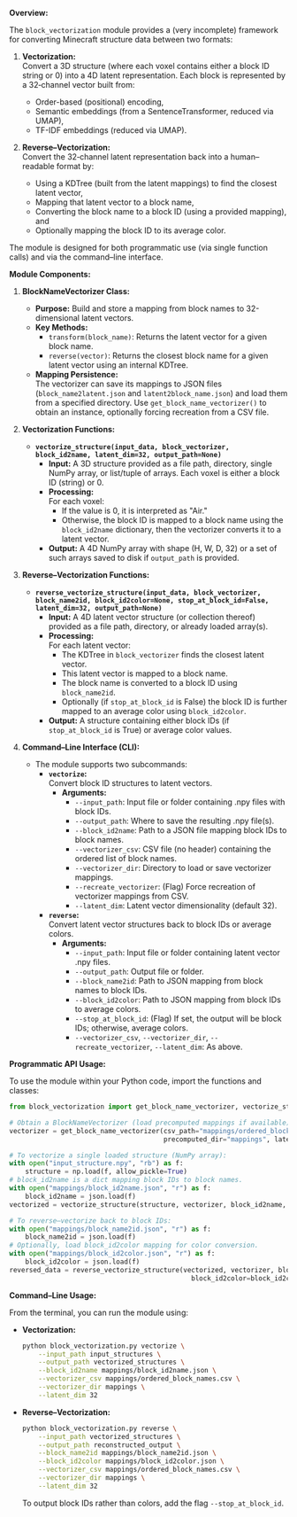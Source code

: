 **Overview:**

The `block_vectorization` module provides a (very incomplete) framework for converting Minecraft structure data between two formats:
1. **Vectorization:**  
   Convert a 3D structure (where each voxel contains either a block ID string or 0) into a 4D latent representation. Each block is represented by a 32‑channel vector built from:
   - Order-based (positional) encoding,
   - Semantic embeddings (from a SentenceTransformer, reduced via UMAP),
   - TF-IDF embeddings (reduced via UMAP).

2. **Reverse–Vectorization:**  
   Convert the 32‑channel latent representation back into a human–readable format by:
   - Using a KDTree (built from the latent mappings) to find the closest latent vector,
   - Mapping that latent vector to a block name,
   - Converting the block name to a block ID (using a provided mapping), and
   - Optionally mapping the block ID to its average color.

The module is designed for both programmatic use (via single function calls) and via the command–line interface.

**Module Components:**

1. **BlockNameVectorizer Class:**  
   - **Purpose:** Build and store a mapping from block names to 32-dimensional latent vectors.
   - **Key Methods:**
     - `transform(block_name)`: Returns the latent vector for a given block name.
     - `reverse(vector)`: Returns the closest block name for a given latent vector using an internal KDTree.
   - **Mapping Persistence:**  
     The vectorizer can save its mappings to JSON files (`block_name2latent.json` and `latent2block_name.json`) and load them from a specified directory. Use `get_block_name_vectorizer()` to obtain an instance, optionally forcing recreation from a CSV file.

2. **Vectorization Functions:**
   - **`vectorize_structure(input_data, block_vectorizer, block_id2name, latent_dim=32, output_path=None)`**
     - **Input:** A 3D structure provided as a file path, directory, single NumPy array, or list/tuple of arrays. Each voxel is either a block ID (string) or 0.
     - **Processing:**  
       For each voxel:
         - If the value is 0, it is interpreted as "Air."
         - Otherwise, the block ID is mapped to a block name using the `block_id2name` dictionary, then the vectorizer converts it to a latent vector.
     - **Output:** A 4D NumPy array with shape (H, W, D, 32) or a set of such arrays saved to disk if `output_path` is provided.
     
3. **Reverse–Vectorization Functions:**
   - **`reverse_vectorize_structure(input_data, block_vectorizer, block_name2id, block_id2color=None, stop_at_block_id=False, latent_dim=32, output_path=None)`**
     - **Input:** A 4D latent vector structure (or collection thereof) provided as a file path, directory, or already loaded array(s).
     - **Processing:**  
       For each latent vector:
         - The KDTree in `block_vectorizer` finds the closest latent vector.
         - This latent vector is mapped to a block name.
         - The block name is converted to a block ID using `block_name2id`.
         - Optionally (if `stop_at_block_id` is False) the block ID is further mapped to an average color using `block_id2color`.
     - **Output:** A structure containing either block IDs (if `stop_at_block_id` is True) or average color values.
     
4. **Command–Line Interface (CLI):**
   - The module supports two subcommands:
     - **`vectorize`:**  
       Convert block ID structures to latent vectors.
       - **Arguments:**
         - `--input_path`: Input file or folder containing .npy files with block IDs.
         - `--output_path`: Where to save the resulting .npy file(s).
         - `--block_id2name`: Path to a JSON file mapping block IDs to block names.
         - `--vectorizer_csv`: CSV file (no header) containing the ordered list of block names.
         - `--vectorizer_dir`: Directory to load or save vectorizer mappings.
         - `--recreate_vectorizer`: (Flag) Force recreation of vectorizer mappings from CSV.
         - `--latent_dim`: Latent vector dimensionality (default 32).
     - **`reverse`:**  
       Convert latent vector structures back to block IDs or average colors.
       - **Arguments:**
         - `--input_path`: Input file or folder containing latent vector .npy files.
         - `--output_path`: Output file or folder.
         - `--block_name2id`: Path to JSON mapping from block names to block IDs.
         - `--block_id2color`: Path to JSON mapping from block IDs to average colors.
         - `--stop_at_block_id`: (Flag) If set, the output will be block IDs; otherwise, average colors.
         - `--vectorizer_csv`, `--vectorizer_dir`, `--recreate_vectorizer`, `--latent_dim`: As above.
         
**Programmatic API Usage:**

To use the module within your Python code, import the functions and classes:

```python
from block_vectorization import get_block_name_vectorizer, vectorize_structure, reverse_vectorize_structure

# Obtain a BlockNameVectorizer (load precomputed mappings if available)
vectorizer = get_block_name_vectorizer(csv_path="mappings/ordered_block_names.csv",
                                       precomputed_dir="mappings", latent_dim=32)

# To vectorize a single loaded structure (NumPy array):
with open("input_structure.npy", "rb") as f:
    structure = np.load(f, allow_pickle=True)
# block_id2name is a dict mapping block IDs to block names.
with open("mappings/block_id2name.json", "r") as f:
    block_id2name = json.load(f)
vectorized = vectorize_structure(structure, vectorizer, block_id2name, latent_dim=32)

# To reverse–vectorize back to block IDs:
with open("mappings/block_name2id.json", "r") as f:
    block_name2id = json.load(f)
# Optionally, load block_id2color mapping for color conversion.
with open("mappings/block_id2color.json", "r") as f:
    block_id2color = json.load(f)
reversed_data = reverse_vectorize_structure(vectorized, vectorizer, block_name2id,
                                              block_id2color=block_id2color, stop_at_block_id=False, latent_dim=32)
```

**Command–Line Usage:**

From the terminal, you can run the module using:

- **Vectorization:**
  ```bash
  python block_vectorization.py vectorize \
      --input_path input_structures \
      --output_path vectorized_structures \
      --block_id2name mappings/block_id2name.json \
      --vectorizer_csv mappings/ordered_block_names.csv \
      --vectorizer_dir mappings \
      --latent_dim 32
  ```
  
- **Reverse–Vectorization:**
  ```bash
  python block_vectorization.py reverse \
      --input_path vectorized_structures \
      --output_path reconstructed_output \
      --block_name2id mappings/block_name2id.json \
      --block_id2color mappings/block_id2color.json \
      --vectorizer_csv mappings/ordered_block_names.csv \
      --vectorizer_dir mappings \
      --latent_dim 32
  ```
  To output block IDs rather than colors, add the flag `--stop_at_block_id`.
